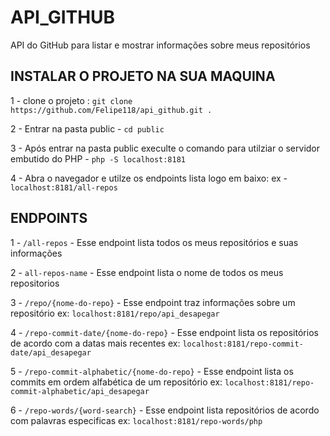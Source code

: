 # API_GITHUB
API do GitHub para listar e mostrar informações sobre meus repositórios

## INSTALAR O PROJETO NA SUA MAQUINA
1 - clone o projeto : ``git clone https://github.com/Felipe118/api_github.git .``

2 - Entrar na pasta public - ``cd public``

3 - Após entrar na pasta public execulte o comando para utilziar o servidor embutido do PHP - ``php -S localhost:8181``

4 - Abra o navegador e utilze os endpoints lista logo em baixo: ex - `localhost:8181/all-repos`

## ENDPOINTS

1 - `/all-repos` - Esse endpoint lista todos os meus repositórios e suas informações  <br>

2 - `all-repos-name` -  Esse endpoint lista o nome de todos os meus repositorios <br>

3 - `/repo/{nome-do-repo}` -  Esse endpoint traz informações sobre um repositório ex: `localhost:8181/repo/api_desapegar` <br>

4 - `/repo-commit-date/{nome-do-repo}` - Esse endpoint lista os repositórios de acordo com a datas mais recentes ex: `localhost:8181/repo-commit-date/api_desapegar` <br>

5 - `/repo-commit-alphabetic/{nome-do-repo}` - Esse endpoint lista os commits em ordem alfabética de um repositório ex: `localhost:8181/repo-commit-alphabetic/api_desapegar` <br>

6 - `/repo-words/{word-search}` - Esse endpoint lista repositórios de acordo com palavras especificas ex: `localhost:8181/repo-words/php`